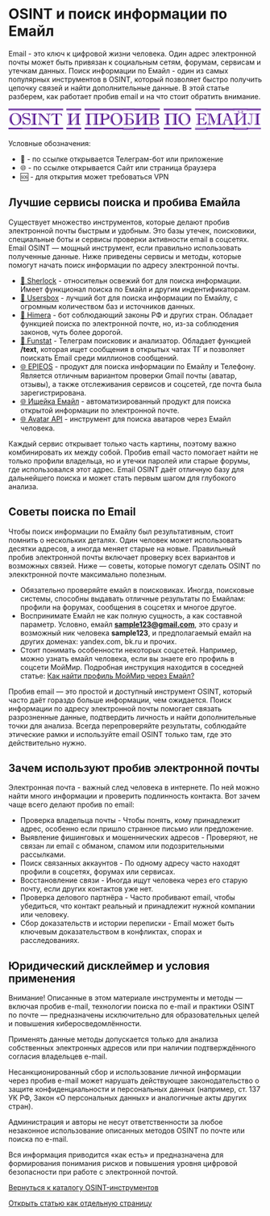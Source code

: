 # OSINT и поиск информации по Емайл
Email - это ключ к цифровой жизни человека. Один адрес электронной почты может быть привязан к социальным сетям, форумам, сервисам и утечкам данных. Поиск информации по Емайл - один из самых популярных инструментов в OSINT, который позволяет быстро получить цепочку связей и найти дополнительные данные. В этой статье разберем, как работает пробив email и на что стоит обратить внимание.

![OSINT и пробив по Емайл](OSINT%20и%20пробив%20по%20Емайл.jpg)

Условные обозначения:
* 📲 - по ссылке открывается Телеграм-бот или приложение
* 🌐 - по ссылке открывается Сайт или страница браузера
* 🆘 - для открытия может требоваться VPN

## Лучшие сервисы поиска и пробива Емайла
Существует множество инструментов, которые делают пробив электронной почты быстрым и удобным. Это базы утечек, поисковики, специальные боты и сервисы проверки активности email в соцсетях. Email OSINT — мощный инструмент, если правильно использовать полученные данные. Ниже приведены сервисы и методы, которые помогут начать поиск информации по адресу электронной почты.

* [📲 Sherlock](https://t.me/Sherlock_ru_bot?start=_ref_9pyalm_JJwlz5) - относительн освежий бот для поиска информации. Имеет функционал поиска по Емайл и другим индентификаторам.
* [📲 Usersbox](https://t.me/leak_checker01_bot?start=NDA2ODQwMTU5) - лучший бот для поиска информации по Емайлу, с огромным количеством баз и источников данных.
* [📲 Himera](https://t.me/khimera1_bot?start=406840159) - бот соблюдающий законы РФ и других стран. Обладает функцией поиска по электронной почте, но, из-за соблюдения законов, чуть более дорогой.
* [📲 Funstat](https://t.me/djdhrjdj_bot?start=01015FE33F1800000000) - Телеграм поисковик и анализатор. Обладает функцией **/text**, которая ищет сообщения в открытых чатах ТГ и позволяет поискать Email среди миллионов сообщений.
* [🌐 EPIEOS](https://epieos.com/) - продукт для поиска информации по Емайлу и Телефону. Является отличным вариантом проверки Gmail почты (аватар, отзывы), а также отслеживания сервисов и соцсетей, где почта была зарегистрирована.
* [🌐 Ищейка Емайл](https://xn--80ajiff1g.com/email/) - автоматизированный продукт для поиска открытой информации по электронной почте.
* [🌐 Avatar API](https://www.avatarapi.com/) - инструмент для поиска аватаров через Емайл человека.

Каждый сервис открывает только часть картины, поэтому важно комбинировать их между собой. Пробив email часто помогает найти не только профили владельца, но и утечки паролей или старые форумы, где использовался этот адрес. Email OSINT даёт отличную базу для дальнейшего поиска и может стать первым шагом для глубокого анализа.

## Советы поиска по Email
Чтобы поиск информации по Емайлу был результативным, стоит помнить о нескольких деталях. Один человек может использовать десятки адресов, а иногда меняет старые на новые. Правильный пробив электронной почты включает проверку всех вариантов и возможных связей. Ниже — советы, которые помогут сделать OSINT по элекктронной почте максимально полезным.

* Обязательно проверяйте емайл в поисковиках. Иногда, поисковые системы, способны выдавать отличные результаты по Емайлам: профили на форумах, сообщения в соцсетях и многое другое.
* Воспринимате Емайл не как полную сущность, а как составной параметр. Условно, емайл **sample123@gmail.com**, это сразу и возможный ник человека **sample123**, и предполагаемый емайл на других доменах: yandex.com, bk.ru и прочих.
* Стоит понимать особенности некоторых соцсетей. Например, можно узнать емайл человека, если вы знаете его профиль в соцсети МойМир. Подробная инструкция находится в соседней статье: [Как найти профиль МойМир через Емайл?](https://github.com/OSINT-searcher/OSINT_i_probiv_MoyMir#%D0%BA%D0%B0%D0%BA-%D0%BD%D0%B0%D0%B9%D1%82%D0%B8-%D0%BF%D1%80%D0%BE%D1%84%D0%B8%D0%BB%D1%8C-%D0%BC%D0%BE%D0%B9%D0%BC%D0%B8%D1%80-%D1%87%D0%B5%D1%80%D0%B5%D0%B7-%D0%B5%D0%BC%D0%B0%D0%B9%D0%BB)

Пробив email — это простой и доступный инструмент OSINT, который часто даёт гораздо больше информации, чем ожидается. Поиск информации по адресу электронной почты помогает связать разрозненные данные, подтвердить личность и найти дополнительные точки для анализа. Всегда перепроверяйте результаты, соблюдайте этические рамки и используйте email OSINT только там, где это действительно нужно.

## Зачем используют пробив электронной почты
Электронная почта - важный след человека в интернете. По ней можно найти много информации и проверить подлинность контакта. Вот зачем чаще всего делают пробив по email:
* Проверка владельца почты - Чтобы понять, кому принадлежит адрес, особенно если пришло странное письмо или предложение.
* Выявление фишинговых и мошеннических адресов - Проверяют, не связан ли email с обманом, спамом или подозрительными рассылками.
* Поиск связанных аккаунтов - По одному адресу часто находят профили в соцсетях, форумах или сервисах.
* Восстановление связи - Иногда ищут человека через его старую почту, если других контактов уже нет.
* Проверка делового партнёра - Часто пробивают email, чтобы убедиться, что контакт реальный и принадлежит нужной компании или человеку.
* Сбор доказательств и истории переписки - Email может быть ключевым доказательством в конфликтах, спорах и расследованиях.

## Юридический дисклеймер и условия применения
Внимание! Описанные в этом материале инструменты и методы — включая пробив e-mail, технологии поиска по e-mail и практики OSINT по почте — предназначены исключительно для образовательных целей и повышения киберосведомлённости.

Применять данные методы допускается только для анализа собственных электронных адресов или при наличии подтверждённого согласия владельцев e-mail.

Несанкционированный сбор и использование личной информации через пробив e-mail может нарушать действующее законодательство о защите конфиденциальности и персональных данных (например, ст. 137 УК РФ, Закон «О персональных данных» и аналогичные акты других стран).

Администрация и авторы не несут ответственности за любое незаконное использование описанных методов OSINT по почте или поиска по e-mail.

Вся информация приводится «как есть» и предназначена для формирования понимания рисков и повышения уровня цифровой безопасности при работе с электронной почтой.

[Вернуться к каталогу OSINT-инструментов](https://github.com/OSINT-searcher/probiv_i_OSINT_instrumenti)

[Открыть статью как отдельную страницу](https://osint-searcher.github.io/OSINT_i_probiv_po_email/)
